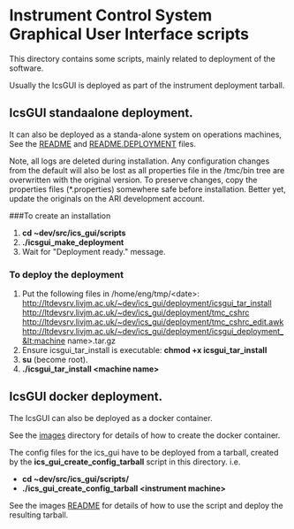 # Instrument Control System Graphical User Interface scripts

This directory contains some scripts, mainly related to deployment of the software.

Usually the IcsGUI is deployed as part of the instrument deployment tarball.

## IcsGUI standaalone deployment.

It can also be deployed as a standa-alone system on operations machines, See the [README](README) and [README.DEPLOYMENT](README.DEPLOYMENT) files.

Note, all logs are deleted during installation. Any configuration changes from the default will
also be lost as all properties file in the /tmc/bin tree are overwritten with the original version.
To preserve changes, copy the properties files (*.properties) somewhere safe before installation.
Better yet, update the originals on the ARI development account.

###To create an installation

1. **cd ~dev/src/ics_gui/scripts**
2. **./icsgui_make_deployment <machine name>**
3. Wait for "Deployment ready." message.

### To deploy the deployment

1. Put the following files in /home/eng/tmp/&lt;date&gt;:
	http://ltdevsrv.livjm.ac.uk/~dev/ics_gui/deployment/icsgui_tar_install
	http://ltdevsrv.livjm.ac.uk/~dev/ics_gui/deployment/tmc_cshrc
	http://ltdevsrv.livjm.ac.uk/~dev/ics_gui/deployment/tmc_cshrc_edit.awk
	http://ltdevsrv.livjm.ac.uk/~dev/ics_gui/deployment/icsgui_deployment_&lt;machine name&gt;.tar.gz
2. Ensure icsgui_tar_install is executable:
	**chmod +x icsgui_tar_install**
3. **su** (become root).
4. **./icsgui_tar_install &lt;machine name&gt;**

## IcsGUI docker deployment.

The IcsGUI can also be deployed as a docker container.

See the [images](../images) directory for details of how to create the docker container.

The config files for the ics_gui have to be deployed from a tarball, created by the **ics_gui_create_config_tarball** script in this directory. i.e.

* **cd ~dev/src/ics_gui/scripts/**
* **./ics_gui_create_config_tarball &lt;instrument machine&gt;**

See the images [README](../images/README.md) for details of how to use the script and deploy the resulting tarball.
